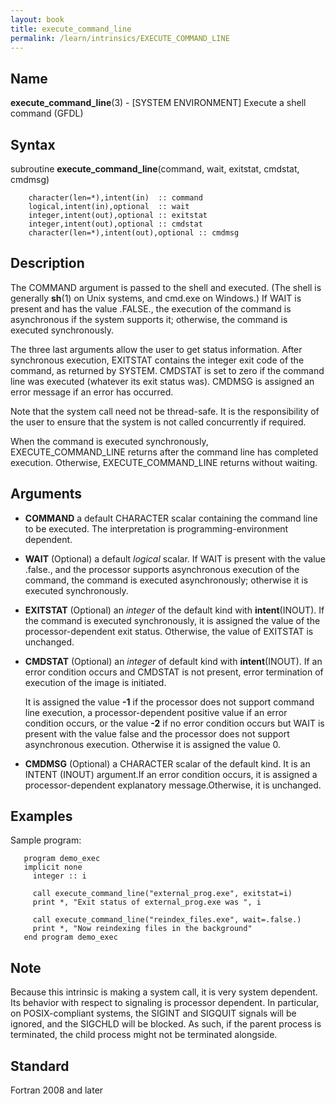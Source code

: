 ```yaml
---
layout: book
title: execute_command_line
permalink: /learn/intrinsics/EXECUTE_COMMAND_LINE
---
```

## __Name__

__execute\_command\_line__(3) - \[SYSTEM ENVIRONMENT\] Execute a shell command
(GFDL)

## __Syntax__

subroutine __execute\_command\_line__(command, wait, exitstat, cmdstat,
cmdmsg)

```
    character(len=*),intent(in)  :: command
    logical,intent(in),optional  :: wait
    integer,intent(out),optional :: exitstat
    integer,intent(out),optional :: cmdstat
    character(len=*),intent(out),optional :: cmdmsg
```

## __Description__

The COMMAND argument is passed to the shell and executed. (The shell is
generally __sh__(1) on Unix systems, and cmd.exe on Windows.) If WAIT is
present and has the value .FALSE., the execution of the command is
asynchronous if the system supports it; otherwise, the command is
executed synchronously.

The three last arguments allow the user to get status information. After
synchronous execution, EXITSTAT contains the integer exit code of the
command, as returned by SYSTEM. CMDSTAT is set to zero if the command
line was executed (whatever its exit status was). CMDMSG is assigned an
error message if an error has occurred.

Note that the system call need not be thread-safe. It is the
responsibility of the user to ensure that the system is not called
concurrently if required.

When the command is executed synchronously, EXECUTE\_COMMAND\_LINE
returns after the command line has completed execution. Otherwise,
EXECUTE\_COMMAND\_LINE returns without waiting.

## __Arguments__

  - __COMMAND__
    a default CHARACTER scalar containing the command line to be
    executed. The interpretation is programming-environment dependent.

  - __WAIT__
    (Optional) a default _logical_ scalar. If WAIT is present with the
    value .false., and the processor supports asynchronous execution of
    the command, the command is executed asynchronously; otherwise it is
    executed synchronously.

  - __EXITSTAT__
    (Optional) an _integer_ of the default kind with __intent__(INOUT). If
    the command is executed synchronously, it is assigned the value of
    the processor-dependent exit status. Otherwise, the value of
    EXITSTAT is unchanged.

  - __CMDSTAT__
    (Optional) an _integer_ of default kind with __intent__(INOUT). If an
    error condition occurs and CMDSTAT is not present, error termination
    of execution of the image is initiated.

    It is assigned the value __-1__ if the processor does not support
    command line execution, a processor-dependent positive value if an
    error condition occurs, or the value __-2__ if no error condition
    occurs but WAIT is present with the value false and the processor
    does not support asynchronous execution. Otherwise it is assigned
    the value 0.

  - __CMDMSG__
    (Optional) a CHARACTER scalar of the default kind. It is an INTENT
    (INOUT) argument.If an error condition occurs, it is assigned a
    processor-dependent explanatory message.Otherwise, it is unchanged.

## __Examples__

Sample program:

```
   program demo_exec
   implicit none
     integer :: i

     call execute_command_line("external_prog.exe", exitstat=i)
     print *, "Exit status of external_prog.exe was ", i

     call execute_command_line("reindex_files.exe", wait=.false.)
     print *, "Now reindexing files in the background"
   end program demo_exec
```

## __Note__

Because this intrinsic is making a system call, it is very system
dependent. Its behavior with respect to signaling is processor
dependent. In particular, on POSIX-compliant systems, the SIGINT and
SIGQUIT signals will be ignored, and the SIGCHLD will be blocked. As
such, if the parent process is terminated, the child process might not
be terminated alongside.

## __Standard__

Fortran 2008 and later

